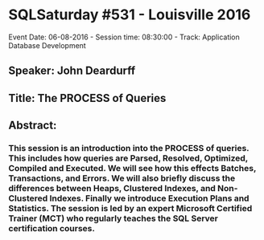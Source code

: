 # SQLSaturday #531 - Louisville 2016
Event Date: 06-08-2016 - Session time: 08:30:00 - Track: Application  Database Development
## Speaker: John Deardurff
## Title: The PROCESS of Queries
## Abstract:
### This session is an introduction into the PROCESS of queries. This includes how queries are Parsed, Resolved, Optimized, Compiled and Executed. We will see how this effects Batches, Transactions, and Errors. We will also briefly discuss the differences between Heaps, Clustered Indexes, and Non-Clustered Indexes. Finally we introduce Execution Plans and Statistics. The session is led by an expert Microsoft Certified Trainer (MCT) who regularly teaches the SQL Server certification courses. 
